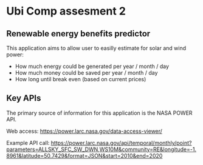 # Ubi Comp assesment 2

## Renewable energy benefits predictor

This application aims to allow user to easilly estimate for solar and wind power:

- How much energy could be generated per year / month / day
- How much money could be saved per year / month / day
- How long until break even (based on current prices)

## Key APIs

The primary source of information for this application is the NASA POWER API.

Web access: https://power.larc.nasa.gov/data-access-viewer/

Example API call: https://power.larc.nasa.gov/api/temporal/monthly/point?parameters=ALLSKY_SFC_SW_DWN,WS10M&community=RE&longitude=-1.8961&latitude=50.7429&format=JSON&start=2010&end=2020
